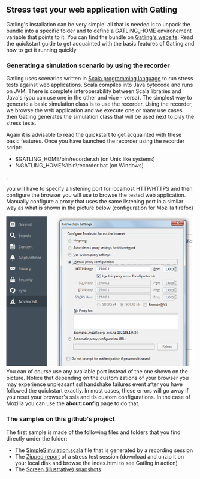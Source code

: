 <h2>Stress test your web application with Gatling</h2>

<p>Gatling's installation can be very simple: all that is needed is to unpack the bundle into a specific folder and to define a GATLING_HOME environement 
variable that points to it. You can find the bundle on <a href='http://gatling.io/#/'>Gatling's website</a>. Read the quickstart guide to get acquainted with the
basic features of Gatling and how to get it running quickly</p>

<h3>Generating a simulation scenario by using the recorder</h3>
Gatling uses scenarios written in <a href='http://www.scala-lang.org/'>Scala programming language</a> to run stress tests against web applications. Scala compiles into Java bytecode 
and runs on JVM. There is complete interoperability between Scala libraries and Java's (you can use one in the other and vice - versa). The simplest way to 
generate a basic simulation class is to use the recorder. Using the recorder, we browse the web application and we execute one or many use cases. then Gatling generates 
the simulation class that will be used next to play the stress tests. 

Again it is advisable to read the quickstart to get acquainted with these basic features. Once you have launched the recorder using the recorder script:

<ul>
	<li>$GATLING_HOME/bin/recorder.sh (on Unix like systems)</li>
	<li>%GATLING_HOME%\bin\recorder.bat (on Windows)</li>
</ul>,

you will have to specify a listening port for localhost HTTP/HTTPS and then configure the browser you will use to browse the tested web application. Manually configure a proxy that uses
the same listening port in a similar way as what is shown in the picture below (configuration for Mozilla firefox)<br/>

<img src="https://github.com/alainlompo/performance-hub/blob/master/gatling/screen-snapshots/mozilla_manual_proxy_configuration.png" />
<br/>
You can of course use any available port instead of the one shown on the picture. Notice that depending on the customizations of your browser you may experience unpleasant
ssl handshake failures event after you have followed the quickstart exactly. In most cases, these errors will go away if you reset your browser's ssls and tls custom configurations.
In the case of Mozilla you can use the <b>about:config</b> page to do that.

<h3> The samples on this github's project</h3>

The first sample is made of the following files and folders that you find directly under the <b><gatling></b> folder:<br/>
<ul>
	<li>The <a href="https://github.com/alainlompo/performance-hub/blob/master/gatling/SimpleSimulation.scala">SimpleSimulation.scala</a> file that is generated by a recording session</li>
	<li>The <a href="https://github.com/alainlompo/performance-hub/blob/master/gatling/simplesimulation-1466129488803.zip">Zipped report</a> of a stress test session (download and unzip it on your local disk and browse the index.html to see Gatling in action)</li>
	<li>The <a href="https://github.com/alainlompo/performance-hub/tree/master/gatling/screen-snapshots">Screen (illustrative) snapshots</li>
</ul>




